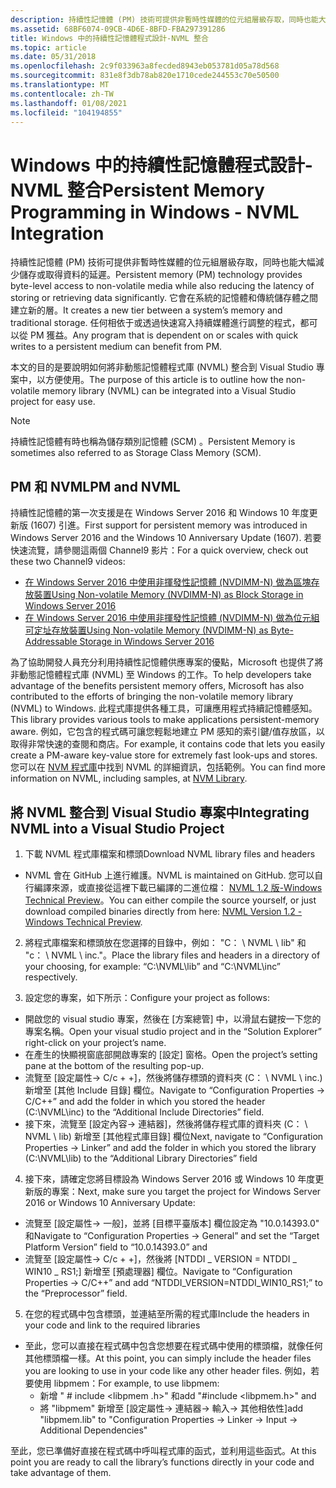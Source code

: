 ```yaml
---
description: 持續性記憶體 (PM) 技術可提供非暫時性媒體的位元組層級存取，同時也能大幅減少儲存或取得資料的延遲。
ms.assetid: 68BF6074-09CB-4D6E-8BFD-FBA297391286
title: Windows 中的持續性記憶體程式設計-NVML 整合
ms.topic: article
ms.date: 05/31/2018
ms.openlocfilehash: 2c9f033963a8fecded8943eb053781d05a78d568
ms.sourcegitcommit: 831e8f3db78ab820e1710cede244553c70e50500
ms.translationtype: MT
ms.contentlocale: zh-TW
ms.lasthandoff: 01/08/2021
ms.locfileid: "104194855"
---
```

# <a name="persistent-memory-programming-in-windows---nvml-integration"></a><span data-ttu-id="9b5b7-103">Windows 中的持續性記憶體程式設計-NVML 整合</span><span class="sxs-lookup"><span data-stu-id="9b5b7-103">Persistent Memory Programming in Windows - NVML Integration</span></span>

<span data-ttu-id="9b5b7-104">持續性記憶體 (PM) 技術可提供非暫時性媒體的位元組層級存取，同時也能大幅減少儲存或取得資料的延遲。</span><span class="sxs-lookup"><span data-stu-id="9b5b7-104">Persistent memory (PM) technology provides byte-level access to non-volatile media while also reducing the latency of storing or retrieving data significantly.</span></span> <span data-ttu-id="9b5b7-105">它會在系統的記憶體和傳統儲存體之間建立新的層。</span><span class="sxs-lookup"><span data-stu-id="9b5b7-105">It creates a new tier between a system’s memory and traditional storage.</span></span> <span data-ttu-id="9b5b7-106">任何相依于或透過快速寫入持續媒體進行調整的程式，都可以從 PM 獲益。</span><span class="sxs-lookup"><span data-stu-id="9b5b7-106">Any program that is dependent on or scales with quick writes to a persistent medium can benefit from PM.</span></span>

<span data-ttu-id="9b5b7-107">本文的目的是要說明如何將非動態記憶體程式庫 (NVML) 整合到 Visual Studio 專案中，以方便使用。</span><span class="sxs-lookup"><span data-stu-id="9b5b7-107">The purpose of this article is to outline how the non-volatile memory library (NVML) can be integrated into a Visual Studio project for easy use.</span></span>

> [!Note]  
> <span data-ttu-id="9b5b7-108">持續性記憶體有時也稱為儲存類別記憶體 (SCM) 。</span><span class="sxs-lookup"><span data-stu-id="9b5b7-108">Persistent Memory is sometimes also referred to as Storage Class Memory (SCM).</span></span>

 

## <a name="pm-and-nvml"></a><span data-ttu-id="9b5b7-109">PM 和 NVML</span><span class="sxs-lookup"><span data-stu-id="9b5b7-109">PM and NVML</span></span>

<span data-ttu-id="9b5b7-110">持續性記憶體的第一次支援是在 Windows Server 2016 和 Windows 10 年度更新版 (1607) 引進。</span><span class="sxs-lookup"><span data-stu-id="9b5b7-110">First support for persistent memory was introduced in Windows Server 2016 and the Windows 10 Anniversary Update (1607).</span></span> <span data-ttu-id="9b5b7-111">若要快速流覽，請參閱這兩個 Channel9 影片：</span><span class="sxs-lookup"><span data-stu-id="9b5b7-111">For a quick overview, check out these two Channel9 videos:</span></span>

-   [<span data-ttu-id="9b5b7-112">在 Windows Server 2016 中使用非揮發性記憶體 (NVDIMM-N) 做為區塊存放裝置</span><span class="sxs-lookup"><span data-stu-id="9b5b7-112">Using Non-volatile Memory (NVDIMM-N) as Block Storage in Windows Server 2016</span></span>](https://channel9.msdn.com/Events/Build/2016/P466)
-   [<span data-ttu-id="9b5b7-113">在 Windows Server 2016 中使用非揮發性記憶體 (NVDIMM-N) 做為位元組可定址存放裝置</span><span class="sxs-lookup"><span data-stu-id="9b5b7-113">Using Non-volatile Memory (NVDIMM-N) as Byte-Addressable Storage in Windows Server 2016</span></span>](https://channel9.msdn.com/Events/Build/2016/P470)

<span data-ttu-id="9b5b7-114">為了協助開發人員充分利用持續性記憶體供應專案的優點，Microsoft 也提供了將非動態記憶體程式庫 (NVML) 至 Windows 的工作。</span><span class="sxs-lookup"><span data-stu-id="9b5b7-114">To help developers take advantage of the benefits persistent memory offers, Microsoft has also contributed to the efforts of bringing the non-volatile memory library (NVML) to Windows.</span></span> <span data-ttu-id="9b5b7-115">此程式庫提供各種工具，可讓應用程式持續記憶體感知。</span><span class="sxs-lookup"><span data-stu-id="9b5b7-115">This library provides various tools to make applications persistent-memory aware.</span></span> <span data-ttu-id="9b5b7-116">例如，它包含的程式碼可讓您輕鬆地建立 PM 感知的索引鍵/值存放區，以取得非常快速的查閱和商店。</span><span class="sxs-lookup"><span data-stu-id="9b5b7-116">For example, it contains code that lets you easily create a PM-aware key-value store for extremely fast look-ups and stores.</span></span> <span data-ttu-id="9b5b7-117">您可以在 [NVM 程式庫](https://pmem.io/nvml/)中找到 NVML 的詳細資訊，包括範例。</span><span class="sxs-lookup"><span data-stu-id="9b5b7-117">You can find more information on NVML, including samples, at [NVM Library](https://pmem.io/nvml/).</span></span>

## <a name="integrating-nvml-into-a-visual-studio-project"></a><span data-ttu-id="9b5b7-118">將 NVML 整合到 Visual Studio 專案中</span><span class="sxs-lookup"><span data-stu-id="9b5b7-118">Integrating NVML into a Visual Studio Project</span></span>

1. <span data-ttu-id="9b5b7-119">下載 NVML 程式庫檔案和標頭</span><span class="sxs-lookup"><span data-stu-id="9b5b7-119">Download NVML library files and headers</span></span>

-   <span data-ttu-id="9b5b7-120">NVML 會在 GitHub 上進行維護。</span><span class="sxs-lookup"><span data-stu-id="9b5b7-120">NVML is maintained on GitHub.</span></span> <span data-ttu-id="9b5b7-121">您可以自行編譯來源，或直接從這裡下載已編譯的二進位檔： [NVML 1.2 版-Windows Technical Preview](https://github.com/pmem/pmdk/releases/tag/1.2%2Bwtp1)。</span><span class="sxs-lookup"><span data-stu-id="9b5b7-121">You can either compile the source yourself, or just download compiled binaries directly from here: [NVML Version 1.2 - Windows Technical Preview](https://github.com/pmem/pmdk/releases/tag/1.2%2Bwtp1).</span></span>

2. <span data-ttu-id="9b5b7-122">將程式庫檔案和標頭放在您選擇的目錄中，例如： "C： \\ NVML \\ lib" 和 "c： \\ NVML \\ inc."。</span><span class="sxs-lookup"><span data-stu-id="9b5b7-122">Place the library files and headers in a directory of your choosing, for example: “C:\\NVML\\lib” and “C:\\NVML\\inc” respectively.</span></span>

3. <span data-ttu-id="9b5b7-123">設定您的專案，如下所示：</span><span class="sxs-lookup"><span data-stu-id="9b5b7-123">Configure your project as follows:</span></span>

-   <span data-ttu-id="9b5b7-124">開啟您的 visual studio 專案，然後在 [方案總管] 中，以滑鼠右鍵按一下您的專案名稱。</span><span class="sxs-lookup"><span data-stu-id="9b5b7-124">Open your visual studio project and in the “Solution Explorer” right-click on your project’s name.</span></span>
-   <span data-ttu-id="9b5b7-125">在產生的快顯視窗底部開啟專案的 [設定] 窗格。</span><span class="sxs-lookup"><span data-stu-id="9b5b7-125">Open the project’s setting pane at the bottom of the resulting pop-up.</span></span>
-   <span data-ttu-id="9b5b7-126">流覽至 [設定屬性-> C/c + +]，然後將儲存標頭的資料夾 (C： \\ NVML \\ inc.) 新增至 [其他 Include 目錄] 欄位。</span><span class="sxs-lookup"><span data-stu-id="9b5b7-126">Navigate to “Configuration Properties -> C/C++” and add the folder in which you stored the header (C:\\NVML\\inc) to the “Additional Include Directories” field.</span></span>
-   <span data-ttu-id="9b5b7-127">接下來，流覽至 [設定內容-> 連結器]，然後將儲存程式庫的資料夾 (C： \\ NVML \\ lib) 新增至 [其他程式庫目錄] 欄位</span><span class="sxs-lookup"><span data-stu-id="9b5b7-127">Next, navigate to “Configuration Properties -> Linker” and add the folder in which you stored the library (C:\\NVML\\lib) to the “Additional Library Directories” field</span></span>

4. <span data-ttu-id="9b5b7-128">接下來，請確定您將目標設為 Windows Server 2016 或 Windows 10 年度更新版的專案：</span><span class="sxs-lookup"><span data-stu-id="9b5b7-128">Next, make sure you target the project for Windows Server 2016 or Windows 10 Anniversary Update:</span></span>

-   <span data-ttu-id="9b5b7-129">流覽至 [設定屬性-> 一般]，並將 [目標平臺版本] 欄位設定為 "10.0.14393.0" 和</span><span class="sxs-lookup"><span data-stu-id="9b5b7-129">Navigate to “Configuration Properties -> General” and set the “Target Platform Version” field to “10.0.14393.0” and</span></span>
-   <span data-ttu-id="9b5b7-130">流覽至 [設定屬性-> C/c + +]，然後將 [NTDDI \_ VERSION = NTDDI \_ WIN10 \_ RS1;] 新增至 [預處理器] 欄位。</span><span class="sxs-lookup"><span data-stu-id="9b5b7-130">Navigate to “Configuration Properties -> C/C++” and add “NTDDI\_VERSION=NTDDI\_WIN10\_RS1;” to the “Preprocessor” field.</span></span>

5. <span data-ttu-id="9b5b7-131">在您的程式碼中包含標頭，並連結至所需的程式庫</span><span class="sxs-lookup"><span data-stu-id="9b5b7-131">Include the headers in your code and link to the required libraries</span></span>

-   <span data-ttu-id="9b5b7-132">至此，您可以直接在程式碼中包含您想要在程式碼中使用的標頭檔，就像任何其他標頭檔一樣。</span><span class="sxs-lookup"><span data-stu-id="9b5b7-132">At this point, you can simply include the header files you are looking to use in your code like any other header files.</span></span> <span data-ttu-id="9b5b7-133">例如，若要使用 libpmem：</span><span class="sxs-lookup"><span data-stu-id="9b5b7-133">For example, to use libpmem:</span></span>
    -   <span data-ttu-id="9b5b7-134">新增 " \# include <libpmem .h>" 和</span><span class="sxs-lookup"><span data-stu-id="9b5b7-134">add "\#include <libpmem.h>" and</span></span>
    -   <span data-ttu-id="9b5b7-135">將 "libpmem" 新增至 [設定屬性-> 連結器-> 輸入-> 其他相依性]</span><span class="sxs-lookup"><span data-stu-id="9b5b7-135">add "libpmem.lib" to "Configuration Properties -> Linker -> Input -> Additional Dependencies"</span></span>

<span data-ttu-id="9b5b7-136">至此，您已準備好直接在程式碼中呼叫程式庫的函式，並利用這些函式。</span><span class="sxs-lookup"><span data-stu-id="9b5b7-136">At this point you are ready to call the library’s functions directly in your code and take advantage of them.</span></span>

 

 



